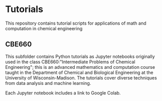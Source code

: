 # Tutorials

This repository contains tutorial scripts for applications of math and computation in chemical engineering

## CBE660

This subfolder contains Python tutorials as Jupyter notebooks originally used in the class CBE660:"Intermediate Problems of Chemical Engineering"; this is an advanced mathematics and computation course taught in the Department of Chemical and Biological Engineering at the University of Wisconsin-Madison. The tutorials cover diverse techniques from data analysis and machine learning. 

Each Jupyter notebook includes a link to Google Colab. 
